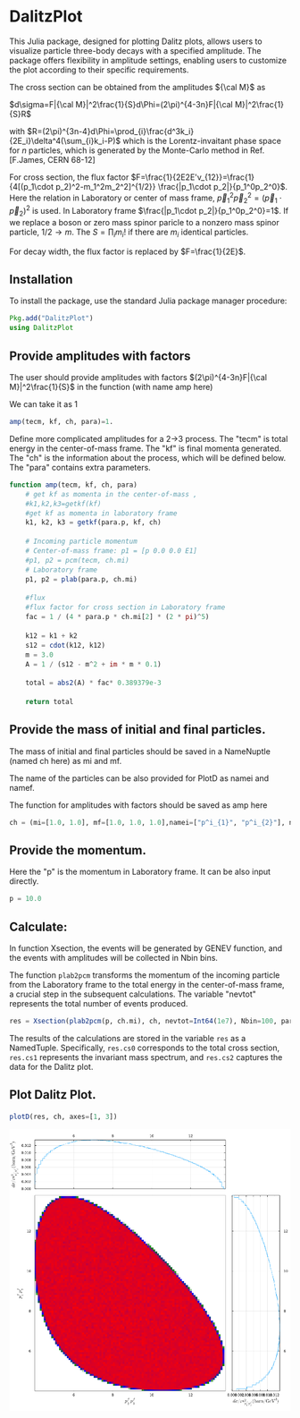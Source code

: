 # DalitzPlot

This Julia package, designed for plotting Dalitz plots, allows users to visualize particle three-body decays with a specified amplitude. The package offers flexibility in amplitude settings, enabling users to customize the plot according to their specific requirements.

The cross section can be obtained from the amplitudes ${\cal M}$ as 

$d\sigma=F|{\cal M}|^2\frac{1}{S}d\Phi=(2\pi)^{4-3n}F|{\cal M}|^2\frac{1}{S}R$ 

with $R=(2\pi)^{3n-4}d\Phi=\prod_{i}\frac{d^3k_i}{2E_i}\delta^4(\sum_{i}k_i-P)$ which is the Lorentz-invaitant phase space for $n$ particles, which is generated by the Monte-Carlo method in Ref. [F.James, CERN 68-12] 

For cross section, the flux factor $F=\frac{1}{2E2E'v_{12}}=\frac{1}{4[(p_1\cdot p_2)^2-m_1^2m_2^2]^{1/2}}	\frac{|p_1\cdot p_2|}{p_1^0p_2^0}$. Here the relation in Laboratory or center of mass frame, $\vec p_1^2\vec p_2^2=(\vec p_1\cdot\vec p_2)^2$ is used. In Laboratory frame $\frac{|p_1\cdot p_2|}{p_1^0p_2^0}=1$. 
If we replace a boson or zero mass spinor paricle to a nonzero mass
spinor particle, $1/2\rightarrow m$.  The $S=\prod_i m_i!$ if there are $m_i$ identical particles. 

For decay width, the flux factor is replaced by $F=\frac{1}{2E}$.



## Installation

To install the package, use the standard Julia package manager procedure:

```julia
Pkg.add("DalitzPlot")
using DalitzPlot
```

## Provide amplitudes with factors 

The user should provide amplitudes with factors  $(2\pi)^{4-3n}F|{\cal M}|^2\frac{1}{S}$ in the function (with name amp here)

We can take it as 1
```julia
amp(tecm, kf, ch, para)=1.
```

Define more complicated amplitudes for a 2->3 process. The "tecm" is total energy in the center-of-mass frame. The "kf" is final momenta generated. The "ch" is the information about the process, which will be defined below. The "para" contains extra parameters.

```julia
function amp(tecm, kf, ch, para)
    # get kf as momenta in the center-of-mass ,
    #k1,k2,k3=getkf(kf)       
    #get kf as momenta in laboratory frame
    k1, k2, k3 = getkf(para.p, kf, ch)

    # Incoming particle momentum
    # Center-of-mass frame: p1 = [p 0.0 0.0 E1]
    #p1, p2 = pcm(tecm, ch.mi)
    # Laboratory frame
    p1, p2 = plab(para.p, ch.mi)

    #flux
    #flux factor for cross section in Laboratory frame
    fac = 1 / (4 * para.p * ch.mi[2] * (2 * pi)^5)

    k12 = k1 + k2
    s12 = cdot(k12, k12)
    m = 3.0
    A = 1 / (s12 - m^2 + im * m * 0.1)

    total = abs2(A) * fac* 0.389379e-3

    return total

```
## Provide the mass of initial and final particles. 

The mass of initial and final particles should be saved in a NameNuptle (named ch here) as mi and mf.

The name of the particles can be also provided for PlotD as namei and namef.

The function for amplitudes with factors should be saved as amp here

```julia
ch = (mi=[1.0, 1.0], mf=[1.0, 1.0, 1.0],namei=["p^i_{1}", "p^i_{2}"], namef=["p^f_{1}", "p^f_{2}", "p^f_{3}"], amp=amp) 
```
## Provide the momentum. 

Here the "p" is the momentum in Laboratory frame. It can be also input directly. 
```julia
p = 10.0
```
## Calculate:  

In function Xsection, the events will be generated by GENEV function, and the events with amplitudes will be collected in Nbin bins. 

The function `plab2pcm` transforms the momentum of the incoming particle from the Laboratory frame to the total energy in the center-of-mass frame, a crucial step in the subsequent calculations. The variable "nevtot" represents the total number of events produced.

```julia
res = Xsection(plab2pcm(p, ch.mi), ch, nevtot=Int64(1e7), Nbin=100, para=(p=p, l=1.0), ProgressBars=true)
```
The results of the calculations are stored in the variable `res` as a NamedTuple. Specifically, `res.cs0` corresponds to the total cross section, `res.cs1` represents the invariant mass spectrum, and `res.cs2` captures the data for the Dalitz plot.

## Plot Dalitz Plot.
```julia
plotD(res, ch, axes=[1, 3])
```

![ex1.png](test/DP.png)
